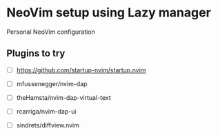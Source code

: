 # NeoVim setup using Lazy manager

Personal NeoVim configuration

## Plugins to try

- [ ] <https://github.com/startup-nvim/startup.nvim>

- [ ] mfussenegger/nvim-dap
- [ ] theHamsta/nvim-dap-virtual-text
- [ ] rcarriga/nvim-dap-ui

- [ ] sindrets/diffview.nvim
